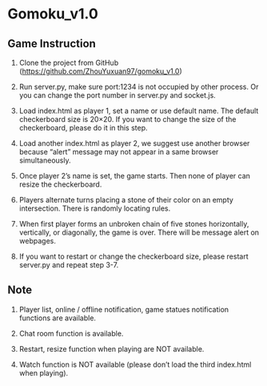 # Gomoku_v1.0
## Game Instruction 

1. Clone the project from GitHub (https://github.com/ZhouYuxuan97/gomoku_v1.0) 

2. Run server.py, make sure port:1234 is not occupied by other process. Or you can change the port number in server.py and socket.js. 

3. Load index.html as player 1, set a name or use default name. The default checkerboard size is 20×20. If you want to change the size of the checkerboard, please do it in this step.  

4. Load another index.html as player 2, we suggest use another browser because “alert” message may not appear in a same browser simultaneously. 

5. Once player 2’s name is set, the game starts. Then none of player can resize the checkerboard. 

6. Players alternate turns placing a stone of their color on an empty intersection. There is randomly locating rules. 

7. When first player forms an unbroken chain of five stones horizontally, vertically, or diagonally, the game is over. There will be message alert on webpages. 

8. If you want to restart or change the checkerboard size, please restart server.py and repeat step 3-7. 

 
## Note 

1. Player list, online / offline notification, game statues notification functions are available. 

2. Chat room function is available. 

3. Restart, resize function when playing are NOT available. 

4. Watch function is NOT available (please don’t load the third index.html when playing). 
